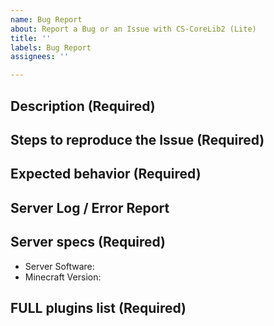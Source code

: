 ```yaml
---
name: Bug Report
about: Report a Bug or an Issue with CS-CoreLib2 (Lite)
title: ''
labels: Bug Report
assignees: ''

---
```


## Description (Required)
<!-- A clear and detailed description of what exactly the Issue consists of. -->

## Steps to reproduce the Issue (Required)
<!-- Youtube Videos and Screenshots are recommended! -->

## Expected behavior (Required)
<!-- What did you expect to happen? -->

## Server Log / Error Report
<!-- Take a look at your Server Log and please provide any stacktraces you can find via https://pastebin.com/ -->
<!-- If you wanna be extra safe, post your full latest.log via pastebin! -->
<!-- We may discard your Issue if you just post it here, as it's unreadable for us. Please use Pastebin! -->

## Server specs (Required)
<!-- We absolutely need to know what Server Sofware you are running -->
<!-- Is it CraftBukkit, Spigot, Paper or something else? -->

 - Server Software:
 - Minecraft Version:

## FULL plugins list (Required)
<!-- This is the most important step of all. -->
<!-- CS-CoreLib2 talks to a ton of plugins in the background, so we absolutely need to know -->
<!-- your full plugins list, including the versions of those plugins -->
<!-- Running /plugins may be enough but the respective versions of each plugin would be best! -->
